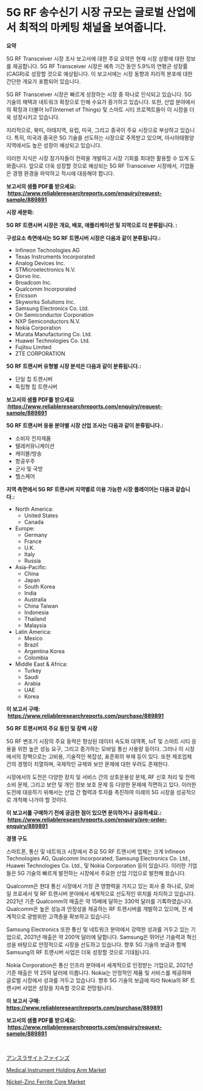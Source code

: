 <p><h1>5G RF 송수신기 시장 규모는 글로벌 산업에서 최적의 마케팅 채널을 보여줍니다.</h1></p><p><strong>요약</strong></p>
<p><p>5G RF Transceiver 시장 조사 보고서에 대한 주요 요약은 현재 시장 상황에 대한 정보를 제공합니다. 5G RF Transceiver 시장은 예측 기간 동안 5.9%의 연평균 성장률(CAGR)로 성장할 것으로 예상됩니다. 이 보고서에는 시장 동향과 지리적 분포에 대한 간단한 개요가 포함되어 있습니다.</p><p>5G RF Transceiver 시장은 빠르게 성장하는 시장 중 하나로 인식되고 있습니다. 5G 기술의 채택과 네트워크 확장으로 인해 수요가 증가하고 있습니다. 또한, 산업 분야에서의 확장과 더불어 IoT(Internet of Things) 및 스마트 시티 프로젝트들이 이 시장을 더욱 성장시키고 있습니다.</p><p>지리적으로, 북미, 아태지역, 유럽, 미국, 그리고 중국이 주요 시장으로 부상하고 있습니다. 특히, 미국과 중국은 5G 기술을 선도하는 시장으로 주목받고 있으며, 아시아태평양 지역에서도 높은 성장이 예상되고 있습니다.</p><p>이러한 지식은 시장 참가자들이 전략을 개발하고 시장 기회를 최대한 활용할 수 있게 도와줍니다. 앞으로 더욱 성장할 것으로 예상되는 5G RF Transceiver 시장에서, 기업들은 경쟁 환경을 파악하고 적시에 대응해야 합니다.</p></p>
<p><strong>보고서의 샘플 PDF를 받으세요: &nbsp;<a href="https://www.reliableresearchreports.com/enquiry/request-sample/889891">https://www.reliableresearchreports.com/enquiry/request-sample/889891</a></strong></p>
<p><strong>시장 세분화:</strong></p>
<p><strong> 5G RF 트랜시버 시장은 개요, 배포, 애플리케이션 및 지역으로 더 분류됩니다. :</strong></p>
<p><strong>구성요소 측면에서는 5G RF 트랜시버 시장은 다음과 같이 분류됩니다.:</strong></p>
<p><ul><li>Infineon Technologies AG</li><li>Texas Instruments Incorporated</li><li>Analog Devices Inc.</li><li>STMicroelectronics N.V.</li><li>Qorvo Inc.</li><li>Broadcom Inc.</li><li>Qualcomm Incorporated</li><li>Ericsson</li><li>Skyworks Solutions Inc.</li><li>Samsung Electronics Co. Ltd.</li><li>On Semiconductor Corporation</li><li>NXP Semiconductors N.V.</li><li>Nokia Corporation</li><li>Murata Manufacturing Co. Ltd.</li><li>Huawei Technologies Co. Ltd.</li><li>Fujitsu Limited</li><li>ZTE CORPORATION</li></ul></p>
<p><strong> 5G RF 트랜시버 유형별 시장 분석은 다음과 같이 분류됩니다.:</strong></p>
<p><ul><li>단일 칩 트랜시버</li><li>독립형 칩 트랜시버</li></ul></p>
<p><strong>보고서의 샘플 PDF를 받으세요 :<a href="https://www.reliableresearchreports.com/enquiry/request-sample/889891">https://www.reliableresearchreports.com/enquiry/request-sample/889891</a></strong></p>
<p><strong> 5G RF 트랜시버 응용 분야별 시장 산업 조사는 다음과 같이 분류됩니다.:</strong></p>
<p><ul><li>소비자 전자제품</li><li>텔레커뮤니케이션</li><li>케이블/방송</li><li>항공우주</li><li>군사 및 국방</li><li>헬스케어</li></ul></p>
<p><strong>지역 측면에서 5G RF 트랜시버 지역별로 이용 가능한 시장 플레이어는 다음과 같습니다.:</strong></p>
<p><ul>
    <li>
        North America:
        <ul>
            <li>United States</li>
            <li>Canada</li>
        </ul>
    </li>
    <li>
        Europe:
        <ul>
            <li>Germany</li>
            <li>France</li>
            <li>U.K.</li>
            <li>Italy</li>
            <li>Russia</li>
        </ul>
    </li>
    <li>
        Asia-Pacific:
        <ul>
            <li>China</li>
            <li>Japan</li>
            <li>South Korea</li>
            <li>India</li>
            <li>Australia</li>
            <li>China Taiwan</li>
            <li>Indonesia</li>
            <li>Thailand</li>
            <li>Malaysia</li>
        </ul>
    </li>
    <li>
        Latin America:
        <ul>
            <li>Mexico</li>
            <li>Brazil</li>
            <li>Argentina Korea</li>
            <li>Colombia</li>
        </ul>
    </li>
    <li>
        Middle East & Africa:
        <ul>
            <li>Turkey</li>
            <li>Saudi</li>
            <li>Arabia</li>
            <li>UAE</li>
            <li>Korea</li>
        </ul>
    </li>
    </ul></p>
<p><strong>이 보고서 구매: &nbsp;<a href="https://www.reliableresearchreports.com/purchase/889891">https://www.reliableresearchreports.com/purchase/889891</a></strong></p>
<p><strong>5G RF 트랜시버의 주요 동인 및 장벽 시장</strong></p>
<p><p>5G RF 변조기 시장의 주요 동력은 향상된 데이터 속도와 대역폭, IoT 및 스마트 시티 응용을 위한 높은 성능 요구, 그리고 증가하는 모바일 통신 사용량 등이다. 그러나 이 시장에서의 장벽으로는 고비용, 기술적인 복잡성, 표준화의 부재 등이 있다. 또한 제조업체 간의 경쟁이 치열하며, 국제적인 규제와 보안 문제에 대한 우려도 존재한다.</p><p>시장에서의 도전은 다양한 장치 및 서비스 간의 상호운용성 문제, RF 신호 처리 및 전력 소비 문제, 그리고 보안 및 개인 정보 보호 문제 등 다양한 문제에 직면하고 있다. 이러한 도전에 대응하기 위해서는 산업 간 협력과 투자를 촉진하여 미래의 5G 시장을 성공적으로 개척해 나가야 할 것이다.</p></p>
<p><strong>이 보고서를 구매하기 전에 궁금한 점이 있으면 문의하거나 공유하세요.: &nbsp;<a href="https://www.reliableresearchreports.com/enquiry/pre-order-enquiry/889891">https://www.reliableresearchreports.com/enquiry/pre-order-enquiry/889891</a></strong></p>
<p><strong>경쟁 구도</strong></p>
<p><p>스마트폰, 통신 및 네트워크 시장에서 주요 5G RF 트랜시버 업체는 크게 Infineon Technologies AG, Qualcomm Incorporated, Samsung Electronics Co. Ltd., Huawei Technologies Co. Ltd., 및 Nokia Corporation 등이 있습니다. 이러한 기업들은 5G 기술의 빠르게 발전하는 시장에서 주요한 산업 기업으로 발전해 왔습니다.</p><p>Qualcomm은 현대 통신 시장에서 가장 큰 영향력을 가지고 있는 회사 중 하나로, 모바일 프로세서 및 RF 트랜시버 분야에서 세계적으로 선도적인 위치를 차지하고 있습니다. 2021년 기준 Qualcomm의 매출은 약 15배에 달하는 330억 달러를 기록하였습니다. Qualcomm은 높은 성능과 안정성을 제공하는 RF 트랜시버를 개발하고 있으며, 전 세계적으로 광범위한 고객층을 확보하고 있습니다.</p><p>Samsung Electronics 또한 통신 및 네트워크 분야에서 강력한 성과를 거두고 있는 기업으로, 2021년 매출은 약 200억 달러에 달합니다. Samsung은 뛰어난 기술력과 혁신성을 바탕으로 안정적으로 시장을 선도하고 있습니다. 향후 5G 기술의 보급과 함께 Samsung의 RF 트랜시버 사업은 더욱 성장할 것으로 기대됩니다.</p><p>Nokia Corporation은 통신 인프라 분야에서 세계적으로 인정받는 기업으로, 2021년 기준 매출은 약 25억 달러에 이릅니다. Nokia는 안정적인 제품 및 서비스를 제공하며 글로벌 시장에서 성과를 거두고 있습니다. 향후 5G 기술의 보급에 따라 Nokia의 RF 트랜시버 사업은 성장을 지속할 것으로 전망됩니다.</p></p>
<p><strong>이 보고서 구매: &nbsp; <a href="https://www.reliableresearchreports.com/purchase/889891">https://www.reliableresearchreports.com/purchase/889891</a></strong></p>
<p><strong>보고서의 샘플 PDF를 받으세요: &nbsp;<a href="https://www.reliableresearchreports.com/enquiry/request-sample/889891">https://www.reliableresearchreports.com/enquiry/request-sample/889891</a></strong><strong></strong></p>
<p>&nbsp;</p>
<p><p><a href="https://medium.com/@melliestracke2023/%E3%82%A2%E3%83%B3%E3%82%B9%E3%83%A9%E3%82%B5%E3%82%A4%E3%83%88%E5%BE%AE%E7%B2%89%E6%9C%AB%E5%B8%82%E5%A0%B4%E3%81%AE%E8%A6%8F%E6%A8%A1%E3%81%AF-%E4%B8%96%E7%95%8C%E7%94%A3%E6%A5%AD%E3%81%AB%E3%81%8A%E3%81%91%E3%82%8B%E6%9C%80%E9%81%A9%E3%81%AA%E3%83%9E%E3%83%BC%E3%82%B1%E3%83%86%E3%82%A3%E3%83%B3%E3%82%B0%E3%83%81%E3%83%A3%E3%83%B3%E3%83%8D%E3%83%AB%E3%82%92%E6%98%8E%E3%82%89%E3%81%8B%E3%81%AB%E3%81%97%E3%81%BE%E3%81%99-8d845389ec4e">アンスラサイトファインズ</a></p><p><a href="https://picayune-night-cbd.notion.site/Medical-Instrument-Holding-Arm-Market-Size-Growth-and-Forecast-from-2024-2031-776fd7249ee24d13933fd980e5384da1">Medical Instrument Holding Arm Market</a></p><p><a href="https://github.com/Hazelklievgspy6vdcsmu106w/Market-Research-Report-List-1/blob/main/nickel-zinc-ferrite-core-market.md">Nickel-Zinc Ferrite Core Market</a></p></p>